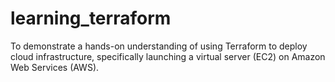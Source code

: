 # learning_terraform
To demonstrate a hands-on understanding of using Terraform to deploy cloud infrastructure, specifically launching a virtual server (EC2) on Amazon Web Services (AWS).
